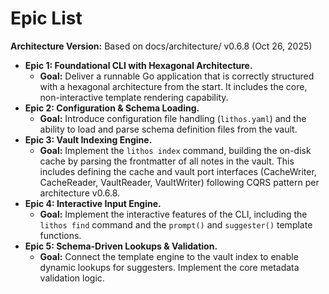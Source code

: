 # Epic List

**Architecture Version:** Based on docs/architecture/ v0.6.8 (Oct 26, 2025)

- **Epic 1: Foundational CLI with Hexagonal Architecture.**
  - **Goal:** Deliver a runnable Go application that is correctly structured with a hexagonal architecture from the start. It includes the core, non-interactive template rendering capability.
- **Epic 2: Configuration & Schema Loading.**
  - **Goal:** Introduce configuration file handling (`lithos.yaml`) and the ability to load and parse schema definition files from the vault.
- **Epic 3: Vault Indexing Engine.**
   - **Goal:** Implement the `lithos index` command, building the on-disk cache by parsing the frontmatter of all notes in the vault. This includes defining the cache and vault port interfaces (CacheWriter, CacheReader, VaultReader, VaultWriter) following CQRS pattern per architecture v0.6.8.
- **Epic 4: Interactive Input Engine.**
  - **Goal:** Implement the interactive features of the CLI, including the `lithos find` command and the `prompt()` and `suggester()` template functions.
- **Epic 5: Schema-Driven Lookups & Validation.**
  - **Goal:** Connect the template engine to the vault index to enable dynamic lookups for suggesters. Implement the core metadata validation logic.
